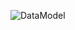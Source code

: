 ![DataModel](//www.plantuml.com/plantuml/png/NP31Ii0m38RlUOhIiuYAWdZQOIVHUH0V86obYxJDQ2eAieVnZNmasswbO4_9z_TFVZ98mfZUXGD0ekICUdnzcTI82TKJ2SbA0Rv1AVqc9ke7LUhSqP9hVQqlZjQnfL28EpqB1d9DtL3aasErN9slQMXDdNJVWF6OdVz73RRWovbz-pUXhywnRifiBuB-_Lav6hOHjxK7Rf5Ruj9lB9I8Gnt2S-9uQZtLxLr7RTypVf7l-2EVHHtNkAafO0U0mOIb7FKF)

